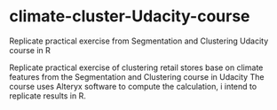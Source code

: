 # climate-cluster-Udacity-course
Replicate practical exercise from Segmentation and Clustering Udacity course in R

Replicate practical exercise of clustering retail stores base on climate features from the Segmentation and Clustering course in Udacity
The course uses Alteryx software to compute the calculation, i intend to replicate results in R.
